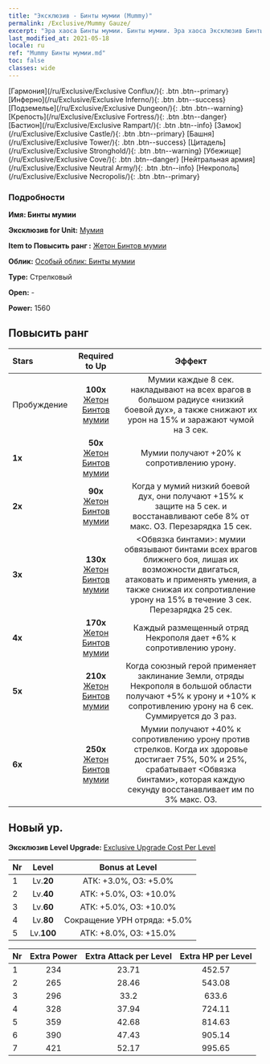 ```yaml
---
title: "Эксклюзив - Бинты мумии (Mummy)"
permalink: /Exclusive/Mummy Gauze/
excerpt: "Эра хаоса Бинты мумии. Бинты мумии. Эра хаоса Эксклюзив Бинты мумии. Мумия Эксклюзив."
last_modified_at: 2021-05-18
locale: ru
ref: "Mummy Бинты мумии.md"
toc: false
classes: wide
---
```

 [Гармония](/ru/Exclusive/Exclusive Conflux/){: .btn .btn--primary} [Инферно](/ru/Exclusive/Exclusive Inferno/){: .btn .btn--success} [Подземелье](/ru/Exclusive/Exclusive Dungeon/){: .btn .btn--warning} [Крепость](/ru/Exclusive/Exclusive Fortress/){: .btn .btn--danger} [Бастион](/ru/Exclusive/Exclusive Rampart/){: .btn .btn--info} [Замок](/ru/Exclusive/Exclusive Castle/){: .btn .btn--primary} [Башня](/ru/Exclusive/Exclusive Tower/){: .btn .btn--success} [Цитадель](/ru/Exclusive/Exclusive Stronghold/){: .btn .btn--warning} [Убежище](/ru/Exclusive/Exclusive Cove/){: .btn .btn--danger} [Нейтральная армия](/ru/Exclusive/Exclusive Neutral Army/){: .btn .btn--info} [Некрополь](/ru/Exclusive/Exclusive Necropolis/){: .btn .btn--primary} 

### Подробности
 **Имя: Бинты мумии** 

 **Эксклюзив for Unit:** [Мумия](/ru/units/Mummy/) 

 **Item to Повысить ранг :** [Жетон Бинтов мумии](/ItemsRU/con_981/)

 **Облик:** [Особый облик: Бинты мумии](/ItemsRU/con_649/)

 **Type:** Стрелковый

 **Open:** -

 **Power:** 1560

## Повысить ранг 

  |     Stars    |  Required to Up | Эффект |
  |:-------------|:---------------:|:---------------:|
  |  Пробуждение  | **100x** [Жетон Бинтов мумии](/ItemsRU/con_981/) | Мумии каждые 8 сек. накладывают на всех врагов в большом радиусе «низкий боевой дух», а также снижают их урон на 15% и заражают чумой на 3 сек. |
  | **1x** <i class="fas fa-star"/> | **50x** [Жетон Бинтов мумии](/ItemsRU/con_981/) | Мумии получают +20% к сопротивлению урону. |
  | **2x** <i class="fas fa-star"/> | **90x** [Жетон Бинтов мумии](/ItemsRU/con_981/) | Когда у мумий низкий боевой дух, они получают +15% к защите на 5 сек. и восстанавливают себе 8% от макс. ОЗ. Перезарядка 15 сек. |
  | **3x** <i class="fas fa-star"/> | **130x** [Жетон Бинтов мумии](/ItemsRU/con_981/) | <Обвязка бинтами>: мумии обвязывают бинтами всех врагов ближнего боя, лишая их возможности двигаться, атаковать и применять умения, а также снижая их сопротивление урону на 15% в течение 3 сек. Перезарядка 25 сек. |
  | **4x** <i class="fas fa-star"/> | **170x** [Жетон Бинтов мумии](/ItemsRU/con_981/) | Каждый размещенный отряд Некрополя дает +6% к сопротивлению урону. |
  | **5x** <i class="fas fa-star"/> | **210x** [Жетон Бинтов мумии](/ItemsRU/con_981/) | Когда союзный герой применяет заклинание Земли, отряды Некрополя в большой области получают +5% к урону и +10% к сопротивлению урону на 6 сек. Суммируется до 3 раз. |
  | **6x** <i class="fas fa-star"/> | **250x** [Жетон Бинтов мумии](/ItemsRU/con_981/) | Мумии получают +40% к сопротивлению урону против стрелков. Когда их здоровье достигает 75%, 50% и 25%, срабатывает <Обвязка бинтами>, которая каждую секунду восстанавливает им по 3% макс. ОЗ. |


## Новый ур.
 **Эксклюзив Level Upgrade:** [Exclusive Upgrade Cost Per Level](/Exclusive/ExclusiveUpgradeCostPerLevel/)

  |  Nr  |   Level  | Bonus at Level |
  |:-----|:--------:|:--------------:|
  | 1 | Lv.**20** | АТК: +3.0%, ОЗ: +5.0% |
  | 2 | Lv.**40** | АТК: +5.0%, ОЗ: +10.0% |
  | 3 | Lv.**60** | АТК: +5.0%, ОЗ: +10.0% |
  | 4 | Lv.**80** | Сокращение УРН отряда: +5.0% |
  | 5 | Lv.**100** | АТК: +8.0%, ОЗ: +15.0% |


  |  Nr  |  Extra Power | Extra Attack per Level | Extra HP per Level |
  |:-----|:--------:|:--------:|:--------:|
  | 1 | 234 | 23.71 | 452.57 |
  | 2 | 265 | 28.46 | 543.08 |
  | 3 | 296 | 33.2 | 633.6 |
  | 4 | 328 | 37.94 | 724.11 |
  | 5 | 359 | 42.68 | 814.63 |
  | 6 | 390 | 47.43 | 905.14 |
  | 7 | 421 | 52.17 | 995.65 |


